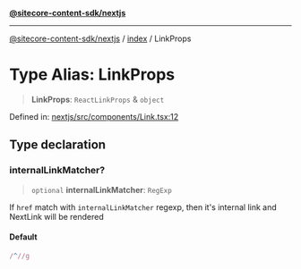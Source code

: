 [**@sitecore-content-sdk/nextjs**](../../README.md)

***

[@sitecore-content-sdk/nextjs](../../README.md) / [index](../README.md) / LinkProps

# Type Alias: LinkProps

> **LinkProps**: `ReactLinkProps` & `object`

Defined in: [nextjs/src/components/Link.tsx:12](https://github.com/Sitecore/xmc-jss-dev/blob/c05a522c5533cbbabb306233de7c60e3deff8ed5/packages/nextjs/src/components/Link.tsx#L12)

## Type declaration

### internalLinkMatcher?

> `optional` **internalLinkMatcher**: `RegExp`

If `href` match with `internalLinkMatcher` regexp, then it's internal link and NextLink will be rendered

#### Default

```ts
/^//g
```
